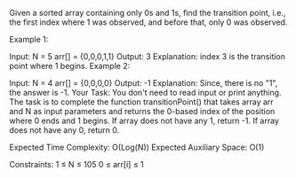 Given a sorted array containing only 0s and 1s, find the transition point, i.e., the first index where 1 was observed, and before that, only 0 was observed.

Example 1:

Input:
N = 5
arr[] = {0,0,0,1,1}
Output: 3
Explanation: index 3 is the transition 
point where 1 begins.
Example 2:

Input:
N = 4
arr[] = {0,0,0,0}
Output: -1
Explanation: Since, there is no "1",
the answer is -1.
Your Task:
You don't need to read input or print anything. The task is to complete the function transitionPoint() that takes array arr and N as input parameters and returns the 0-based index of the position where 0 ends and 1 begins. If array does not have any 1, return -1. If array does not have any 0, return 0.

Expected Time Complexity: O(Log(N))
Expected Auxiliary Space: O(1)

Constraints:
1 ≤ N ≤ 105
0 ≤ arr[i] ≤ 1
